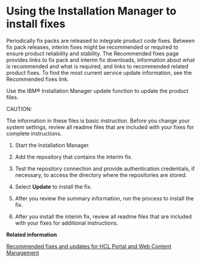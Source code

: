 # Using the Installation Manager to install fixes

Periodically fix packs are released to integrate product code fixes. Between fix pack releases, interim fixes might be recommended or required to ensure product reliability and stability. The Recommended fixes page provides links to fix pack and interim fix downloads, information about what is recommended and what is required, and links to recommended related product fixes. To find the most current service update information, see the Recommended fixes link.

Use the IBM® Installation Manager update function to update the product files.

CAUTION:

The information in these files is basic instruction. Before you change your system settings, review all readme files that are included with your fixes for complete instructions.

1.  Start the Installation Manager.

2.  Add the repository that contains the interim fix.

3.  Test the repository connection and provide authentication credentials, if necessary, to access the directory where the repositories are stored.

4.  Select **Update** to install the fix.

5.  After you review the summary information, run the process to install the fix.

6.  After you install the interim fix, review all readme files that are included with your fixes for additional instructions.


**Related information**  


[Recommended fixes and updates for HCL Portal and Web Content Management](https://support.hcltechsw.com/csm)

